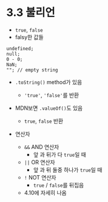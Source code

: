# 3.3 불리언

- `true`, `false`
- falsy한 값들

```
undefined;
null;
0 - 0;
NaN;
""; // empty string
```

- `.toString()` method가 있음
  - `'true'`, `'false'`를 반환
- MDN보면 `.valueOf()`도 있음

  - `true`, `false` 반환

- 연산자
  - `&&` AND 연산자
    - 앞 과 뒤가 다 `true`일 때
  - `||` OR 연산자
    - 앞 과 뒤 둘중 하나가 `true`일 때
  - `!` NOT 연산자
    - `true` / `false`를 뒤집음
  - 4.10에 자세히 나옴
